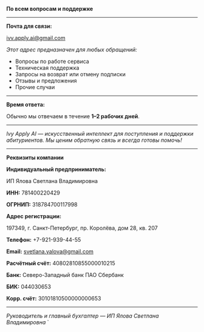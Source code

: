 **По всем вопросам и поддержке**

---

**Почта для связи:**

[ivv.apply.ai@gmail.com](mailto:ivv.apply.ai@gmail.com)

*Этот адрес предназначен для любых обращений:*

- Вопросы по работе сервиса
- Техническая поддержка
- Запросы на возврат или отмену подписки
- Отзывы и предложения
- Прочие случаи

---

**Время ответа:**

Обычно мы отвечаем в течение **1–2 рабочих дней**.

---

*Ivy Apply AI — искусственный интеллект для поступления и поддержки абитуриентов. Мы ценим обратную связь и всегда готовы помочь!*

---

 **Реквизиты компании**

**Индивидуальный предприниматель:**

ИП Ялова Светлана Владимировна

**ИНН:** 781400220429

**ОГРНИП:** 318784700117998

**Адрес регистрации:**

197349, г. Санкт-Петербург, пр. Королёва, дом 28, кв. 207

**Телефон:** +7-921-939-44-55

**Email:** [svetlana.yalova@gmail.com](mailto:svetlana.yalova@gmail.com)

**Расчётный счёт:** 40802810855000010215

**Банк:** Северо-Западный банк ПАО Сбербанк

**БИК:** 044030653

**Корр. счёт:** 30101810500000000653

---

*Руководитель и главный бухгалтер — ИП Ялова Светлана Владимировна*
`